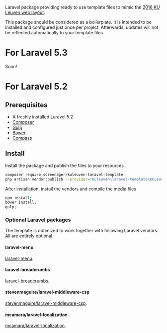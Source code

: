 Laravel package providing ready to use template files to mimic the [2016 KU Leuven web layout](https://stijl.kuleuven.be/2016/release/latest/howto_devs.html).

This package should be considered as a boilerplate. It is intended to be installed and configured just once per project.
Afterwards, updates will not be reflected automatically to your template files.

# For Laravel 5.3
Soon!

# For Laravel 5.2

## Prerequisites
* A freshly installed Laravel 5.2
* [Composer](http://getcomposer.org)
* [Gulp](http://gulpjs.com)
* [Bower](http://bower.io)
* [Compass](http://compass-style.org/)

## Install

Install the package and publish the files to your resources
``` bash
composer require screenager/kuleuven-laravel-template
php artisan vendor:publish --provider="kuleuven\laravel-template\KULeuvenBoilerplateServiceProvider"
```

After installation, install the vendors and compile the media files
``` bash
npm install;
bower install;
gulp;
```

### Optional Laravel packages
The template is optimized to work together with following Laravel vendors.
All are entirely optional.

#### laravel-menu
[laravel-menu](https://github.com/lavary/laravel-menu).

#### laravel-breadcrumbs
[laravel-breadcrumbs](https://github.com/davejamesmiller/laravel-breadcrumbs).

#### stevenmaguire/laravel-middleware-csp
[stevenmaguire/laravel-middleware-csp](https://github.com/stevenmaguire/laravel-middleware-csp).

#### mcamara/laravel-localization
[mcamara/laravel-localization](https://github.com/mcamara/laravel-localization).